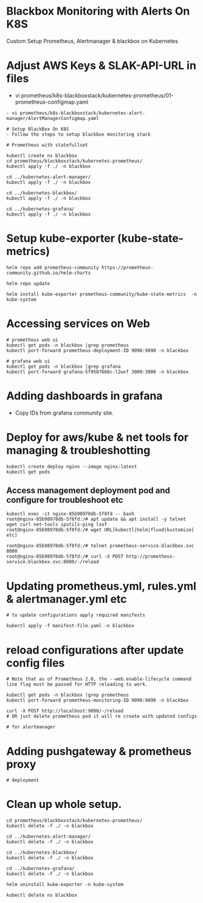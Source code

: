 
# Blackbox Monitoring with Alerts On K8S  
Custom Setup Prometheus, Alertmanager & blackbox on Kubernetes  

# Adjust AWS Keys & SLAK-API-URL in files  

- vi prometheus/k8s-blackboxstack/kubernetes-prometheus/01-prometheus-configmap.yaml
```
- vi prometheus/k8s-blackboxstack/kubernetes-alert-manager/AlertManagerConfigmap.yaml

# Setup BlackBox On K8S 
- Follow the steps to setup blackbox monitoring stack  

# Prometheus with statefullset 

kubectl create ns blackbox
cd prometheus/blackboxstack/kubernetes-prometheus/
kubectl apply -f ./ -n blackbox

cd ../kubernetes-alert-manager/
kubectl apply -f ./ -n blackbox

cd ../kubernetes-blackbox/
kubectl apply -f ./ -n blackbox

cd ../kubernetes-grafana/
kubectl apply -f ./ -n blackbox

```

# Setup kube-exporter (kube-state-metrics)
```
helm repo add prometheus-community https://prometheus-community.github.io/helm-charts

helm repo update

helm install kube-exporter prometheus-community/kube-state-metrics  -n kube-system
```

# Accessing services on Web
```
# prometheus web ui
kubectl get pods -n blackbox |grep prometheus
kubectl port-forward prometheus-deployment-ID 9090:9090 -n blackbox

# grafana web ui
kubectl get pods -n blackbox |grep grafana
kubectl port-forward grafana-5f9587668c-l2wxf 3000:3000 -n blackbox
```
# Adding dashboards in grafana
- Copy IDs from grafana community site.

# Deploy for aws/kube & net tools for managing & troubleshotting 
```
kubectl create deploy nginx --image nginx:latest
kubectl get pods 
```

## Access management deployment pod and configure for troubleshoot etc
```
kubectl exec -it nginx-85b98978db-5f8fd -- bash
root@nginx-85b98978db-5f8fd:/# apt update && apt install -y telnet wget curl net-tools iputils-ping lsof
root@nginx-85b98978db-5f8fd:/# wget URL[kubectl|helm|fluxd|kustomize| etc]

root@nginx-85b98978db-5f8fd:/# telnet prometheus-service.blackbox.svc 8080
root@nginx-85b98978db-5f8fd:/# curl -X POST http://prometheus-service.blackbox.svc:8080/-/reload
```

# Updating prometheus.yml, rules.yml & alertmanager.yml etc
```  
# to update configurations apply required manifests

kubectl apply -f manifest-file.yaml -n blackbox
```

# reload configurations after update config files
```
# Note that as of Prometheus 2.0, the --web.enable-lifecycle command line flag must be passed for HTTP reloading to work.

kubectl get pods -n blackbox |grep prometheus
kubectl port-forward prometheus-monitoring-ID 9090:9090 -n blackbox

curl -X POST http://localhost:9090/-/reload
# OR just delete prometheus pod it will re create with updated configs

# for alertmanager

```

# Adding pushgateway & prometheus proxy
```  
# deployment

```

# Clean up whole setup.
```
cd prometheus/blackboxstack/kubernetes-prometheus/
kubectl delete -f ./ -n blackbox

cd ../kubernetes-alert-manager/
kubectl delete -f ./ -n blackbox

cd ../kubernetes-blackbox/
kubectl delete -f ./ -n blackbox

cd ../kubernetes-grafana/
kubectl delete -f ./ -n blackbox

helm uninstall kube-exporter -n kube-system

kubectl delete ns blackbox

```

